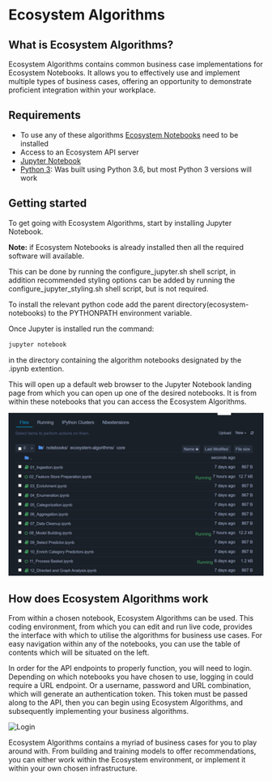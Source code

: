 # Ecosystem Algorithms

## What is Ecosystem Algorithms?

Ecosystem Algorithms contains common business case implementations for Ecosystem Notebooks. It allows you to effectively use and implement multiple types of business cases, offering an opportunity to demonstrate proficient integration within your workplace.

## Requirements

* To use any of these algorithms [Ecosystem Notebooks](https://github.com/ecosystemai/ecosystem-notebooks) need to be installed
* Access to an Ecosystem API server
* [Jupyter Notebook](https://jupyter.org/)
* [Python 3](https://www.python.org/downloads/): Was built using Python 3.6, but most Python 3 versions will work


## Getting started

To get going with Ecosystem Algorithms, start by installing Jupyter Notebook.

**Note:** if Ecosystem Notebooks is already installed then all the required software will available.

This can be done by running the configure_jupyter.sh shell script, in addition recommended styling options can be added by running the configure_jupyter_styling.sh shell script, but is not required.

To install the relevant python code add the parent directory(ecosystem-notebooks) to the PYTHONPATH environment variable. 

Once Jupyter is installed run the command:
```bash
jupyter notebook
```
in the directory containing the algorithm notebooks designated by the .ipynb extention.

This will open up a default web browser to the Jupyter Notebook landing page from which you can open up one of the desired notebooks. It is from within these notebooks that you can access the Ecosystem Algorithms.

![Jupyter Landing Page](https://github.com/ecosystemai/ecosystem-algorithms/blob/master/docs/images/jupyter_landing_page.png "Jupyter Landing Page")

## How does Ecosystem Algorithms work

From within a chosen notebook, Ecosystem Algorithms can be used.  This coding environment, from which you can edit and run live code, provides the interface with which to utilise the algorithms for business use cases. For easy navigation within any of the notebooks, you can use the table of contents which will be situated on the left.

In order for the API endpoints to properly function, you will need to login. Depending on which notebooks you have chosen to use, logging in could require a URL endpoint. Or a username, password and URL combination, which will generate an authentication token. This token must be passed along to the API, then you can begin using Ecosystem Algorithms, and subsequently implementing your business algorithms.

![Login](https://github.com/ecosystemai/ecosystem-algorithms/blob/master/docs/images/login.png "Login")

Ecosystem Algorithms contains a myriad of business cases for you to play around with. From building and training models to offer recommendations, you can either work within the Ecosystem environment, or implement it within your own chosen infrastructure.